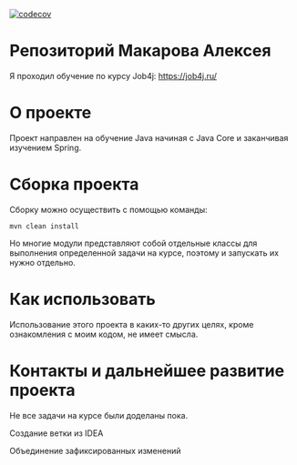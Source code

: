 [![codecov](https://codecov.io/gh/Lightbass/job4j/branch/master/graph/badge.svg)](https://codecov.io/gh/Lightbass/job4j)

# Репозиторий Макарова Алексея

Я проходил обучение по курсу Job4j:
https://job4j.ru/

# О проекте

Проект направлен на обучение Java начиная с Java Core и заканчивая изучением Spring.

# Сборка проекта

Сборку можно осуществить с помощью команды:

```mvn clean install```

Но многие модули представляют собой отдельные классы для выполнения определенной задачи на курсе, поэтому
и запускать их нужно отдельно.

# Как использовать

Использование этого проекта в каких-то других целях, кроме ознакомления с моим кодом, не имеет смысла.

# Контакты и дальнейшее развитие проекта

Не все задачи на курсе были доделаны пока.

Создание ветки из IDEA

Объединение зафиксированных изменений
